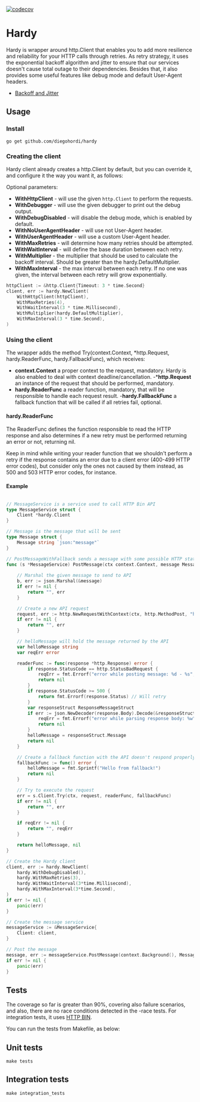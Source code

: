 [![codecov](https://codecov.io/gh/diegohordi/hardy/branch/master/graph/badge.svg?token=2BPZ9TX105)](https://codecov.io/gh/diegohordi/hardy)

# Hardy

Hardy is wrapper around http.Client that enables you to add more resilience and reliability for your HTTP calls 
through retries. As retry strategy, it uses the exponential backoff algorithm and jitter to ensure that 
our services doesn't cause total outage to their dependencies. Besides that, it also provides some useful 
features like debug mode and default User-Agent headers.

* [Backoff and Jitter](https://aws.amazon.com/blogs/architecture/exponential-backoff-and-jitter)

## Usage

### Install

`go get github.com/diegohordi/hardy`

### Creating the client

Hardy client already creates a http.Client by default, but you can override it, and configure it the way
you want it, as follows:

Optional parameters:
- **WithHttpClient** - will use the given `http.Client` to perform the requests.
- **WithDebugger** - will use the given debugger to print out the debug output.
- **WithDebugDisabled** - will disable the debug mode, which is enabled by default.
- **WithNoUserAgentHeader** - will use not User-Agent header.
- **WithUserAgentHeader** - will use a custom User-Agent header.
- **WithMaxRetries** - will determine how many retries should be attempted.
- **WithWaitInterval** - will define the base duration between each retry.
- **WithMultiplier** - the multiplier that should be used to calculate the backoff interval. Should be greater than the hardy.DefaultMultiplier.
- **WithMaxInterval** - the max interval between each retry. If no one was given, the interval between each retry will grow exponentially.

```go
httpClient := &http.Client{Timeout: 3 * time.Second}
client, err := hardy.NewClient(
    WithHttpClient(httpClient),
    WithMaxRetries(4),
	WithWaitInterval(3 * time.Millisecond),
	WithMultiplier(hardy.DefaultMultiplier),
	WithMaxInterval(3 * time.Second), 
)		   
```

### Using the client

The wrapper adds the method Try(context.Context, *http.Request, hardy.ReaderFunc, hardy.FallbackFunc),
which receives:

- **context.Context** a proper context to the request, mandatory. Hardy is also enabled to deal with context deadline/cancellation.
-***http.Request** an instance of the request that should be performed, mandatory.
- **hardy.ReaderFunc** a reader function, mandatory, that will be responsible to handle each request result.
-**hardy.FallbackFunc** a fallback function that will be called if all retries fail, optional.

#### hardy.ReaderFunc

The ReaderFunc defines the function responsible to read the HTTP response and also determines if a new retry
must be performed returning an error or not, returning nil.

Keep in mind while writing your reader function that we shouldn't perform a retry if the response contains
an error due to a client error (400-499 HTTP error codes), but consider only the ones not caused by them instead,
as 500 and 503 HTTP error codes, for instance.

#### Example

```go

// MessageService is a service used to call HTTP Bin API
type MessageService struct {
    Client *hardy.Client
}

// Message is the message that will be sent
type Message struct {
    Message string `json:"message"`
}

// PostMessageWithFallback sends a message with some possible HTTP status code responses, comma separated.
func (s *MessageService) PostMessage(ctx context.Context, message Message) (string, error) {
    
    // Marshal the given message to send to API
    b, err := json.Marshal(&message)
    if err != nil {
        return "", err
    }

    // Create a new API request
    request, err := http.NewRequestWithContext(ctx, http.MethodPost, "http://someapi", bytes.NewReader(b))
    if err != nil {
        return "", err
    }

    // helloMessage will hold the message returned by the API
    var helloMessage string
    var reqErr error

    readerFunc := func(response *http.Response) error {
        if response.StatusCode == http.StatusBadRequest {
            reqErr = fmt.Errorf("error while posting message: %d - %s", response.StatusCode, response.Status)
            return nil
        }
        if response.StatusCode >= 500 {
            return fmt.Errorf(response.Status) // Will retry    	
        }
        var responseStruct ResponseMessageStruct
        if err := json.NewDecoder(response.Body).Decode(&responseStruct); err != nil {
            reqErr = fmt.Errorf("error while parsing response body: %w", err)
            return nil
        }
        helloMessage = responseStruct.Message
        return nil
    }

    // Create a fallback function with the API doesn't respond properly
	fallbackFunc := func() error {
        helloMessage = fmt.Sprintf("Hello from fallback!")
        return nil
    }

    // Try to execute the request
	err = s.Client.Try(ctx, request, readerFunc, fallbackFunc)
    if err != nil {
        return "", err
	}

    if reqErr != nil {
        return "", reqErr
    }

    return helloMessage, nil
}

// Create the Hardy client
client, err := hardy.NewClient(
    hardy.WithDebugDisabled(),
    hardy.WithMaxRetries(3),
    hardy.WithWaitInterval(3*time.Millisecond),
    hardy.WithMaxInterval(3*time.Second),
)
if err != nil {
    panic(err)
}

// Create the message service
messageService := &MessageService{
    Client: client,
}

// Post the message
message, err := messageService.PostMessage(context.Background(), Message{Message: "Hello John Doe"})
if err != nil {
    panic(err)
}

```

## Tests

The coverage so far is greater than 90%, covering also failure scenarios, and also, there are no 
race conditions detected in the -race tests. For integration tests, it uses [HTTP BIN](https://httpbin.org).

You can run the tests from Makefile, as below:

## Unit tests
```
make tests
```

## Integration tests
```
make integration_tests
```